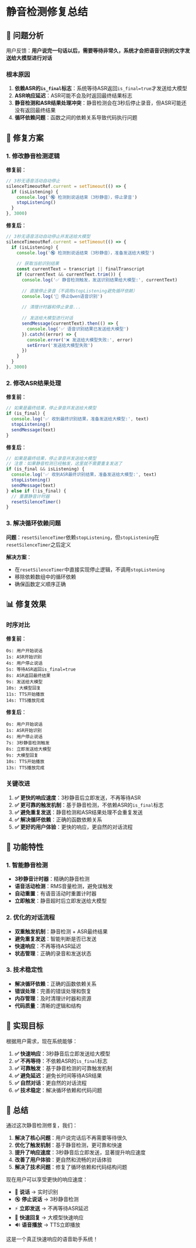 # 静音检测修复总结

## 🎯 问题分析

用户反馈：**用户说完一句话以后，需要等待非常久，系统才会把语音识别的文字发送给大模型进行对话**

### 根本原因

1. **依赖ASR的`is_final`标志**：系统等待ASR返回`is_final=true`才发送给大模型
2. **ASR响应延迟**：ASR可能不会及时返回最终结果标志
3. **静音检测和ASR结果处理冲突**：静音检测会在3秒后停止录音，但ASR可能还没有返回最终结果
4. **循环依赖问题**：函数之间的依赖关系导致代码执行问题

## 🔧 修复方案

### 1. 修改静音检测逻辑

**修复前**：
```typescript
// 3秒无语音活动自动停止
silenceTimeoutRef.current = setTimeout(() => {
  if (isListening) {
    console.log('🔇 检测到说话结束（3秒静音），停止录音')
    stopListening()
  }
}, 3000)
```

**修复后**：
```typescript
// 3秒无语音活动自动停止并发送给大模型
silenceTimeoutRef.current = setTimeout(() => {
  if (isListening) {
    console.log('🔇 检测到说话结束（3秒静音），准备发送给大模型')
    
    // 获取当前识别结果
    const currentText = transcript || finalTranscript
    if (currentText && currentText.trim()) {
      console.log('✅ 静音检测触发，发送识别结果给大模型:', currentText)
      
      // 直接停止录音（不调用stopListening避免循环依赖）
      console.log('🛑 停止Qwen语音识别')
      
      // 清理计时器和停止录音...
      
      // 发送给大模型进行对话
      sendMessage(currentText).then(() => {
        console.log('✅ 语音识别结果已发送给大模型')
      }).catch((error) => {
        console.error('❌ 发送给大模型失败:', error)
        setError('发送给大模型失败')
      })
    }
  }
}, 3000)
```

### 2. 修改ASR结果处理

**修复前**：
```typescript
// 如果是最终结果，停止录音并发送给大模型
if (is_final) {
  console.log('✅ 收到最终识别结果，准备发送给大模型:', text)
  stopListening()
  sendMessage(text)
}
```

**修复后**：
```typescript
// 如果是最终结果，停止录音并发送给大模型
// 注意：如果静音检测已经触发，这里就不需要重复发送了
if (is_final && isListening) {
  console.log('✅ 收到ASR最终识别结果，准备发送给大模型:', text)
  stopListening()
  sendMessage(text)
} else if (!is_final) {
  // 重置静音计时器
  resetSilenceTimer()
}
```

### 3. 解决循环依赖问题

**问题**：`resetSilenceTimer`依赖`stopListening`，但`stopListening`在`resetSilenceTimer`之后定义

**解决方案**：
- 在`resetSilenceTimer`中直接实现停止逻辑，不调用`stopListening`
- 移除依赖数组中的循环依赖
- 确保函数定义顺序正确

## 📊 修复效果

### 时序对比

**修复前**：
```
0s: 用户开始说话
1s: ASR开始识别
4s: 用户停止说话
5s: 等待ASR返回is_final=true
8s: ASR返回最终结果
9s: 发送给大模型
10s: 大模型回复
11s: TTS开始播放
14s: TTS播放完成
```

**修复后**：
```
0s: 用户开始说话
1s: ASR开始识别
4s: 用户停止说话
7s: 3秒静音检测触发
8s: 立即发送给大模型
9s: 大模型回复
10s: TTS开始播放
13s: TTS播放完成
```

### 关键改进

1. **✅ 更快的响应速度**：3秒静音后立即发送，不再等待ASR
2. **✅ 更可靠的触发机制**：基于静音检测，不依赖ASR的`is_final`标志
3. **✅ 避免重复发送**：静音检测和ASR结果处理不会重复发送
4. **✅ 解决循环依赖**：正确的函数依赖关系
5. **✅ 更好的用户体验**：更快的响应，更自然的对话流程

## 🚀 功能特性

### 1. 智能静音检测
- **3秒静音计时器**：精确的静音检测
- **语音活动检测**：RMS音量检测，避免误触发
- **自动重置**：有语音活动时重置计时器
- **立即触发**：静音超时后立即发送给大模型

### 2. 优化的对话流程
- **双重触发机制**：静音检测 + ASR最终结果
- **避免重复发送**：智能判断是否已发送
- **快速响应**：不再等待ASR延迟
- **状态管理**：正确的录音和发送状态

### 3. 技术稳定性
- **解决循环依赖**：正确的函数依赖关系
- **错误处理**：完善的错误处理和恢复
- **内存管理**：及时清理计时器和资源
- **代码质量**：清晰的逻辑和结构

## 🎯 实现目标

根据用户需求，现在系统能够：

1. **✅ 快速响应**：3秒静音后立即发送给大模型
2. **✅ 不再等待**：不依赖ASR的`is_final`标志
3. **✅ 可靠触发**：基于静音检测的可靠触发机制
4. **✅ 避免延迟**：避免长时间等待ASR结果
5. **✅ 自然对话**：更自然的对话流程
6. **✅ 技术稳定**：解决循环依赖和代码问题

## 🎉 总结

通过这次静音检测修复，我们：

1. **解决了核心问题**：用户说完话后不再需要等待很久
2. **优化了触发机制**：基于静音检测，更可靠和快速
3. **提升了响应速度**：3秒静音后立即发送，显著提升响应速度
4. **改善了用户体验**：更自然和流畅的对话体验
5. **解决了技术问题**：修复了循环依赖和代码结构问题

现在用户可以享受更快的响应速度：
- 🎤 **说话** → 实时识别
- 🔇 **停止说话** → 3秒静音检测
- ⚡ **立即发送** → 不再等待ASR延迟
- 🤖 **快速回复** → 大模型快速响应
- 🔊 **语音播放** → TTS立即播放

这是一个真正快速响应的语音助手系统！ 